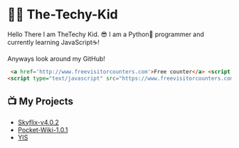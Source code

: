 # 👨‍💻 The-Techy-Kid
Hello There I am TheTechy Kid. 😎
I am a Python🐍 programmer and currently learning JavaScript☕!

Anyways look around my GitHub!

```html
 <a href='http://www.freevisitorcounters.com'>Free counter</a> <script type='text/javascript' src='https://www.freevisitorcounters.com/auth.php?id=7c0f69d80f5e63fca79417e36dc3889036470d32'></script>
<script type="text/javascript" src="https://www.freevisitorcounters.com/en/home/counter/1008627/t/5"></script>
```

## 📺 My Projects

* [Skyflix-v4.0.2](https://github.com/TheTechyKid/Skyflix-v4.0.2)
* [Pocket-Wiki-1.0.1](https://github.com/TheTechyKid/Pocket-Wiki-1.0.1)
* [YIS](https://github.com/TheTechyKid/YIS)
